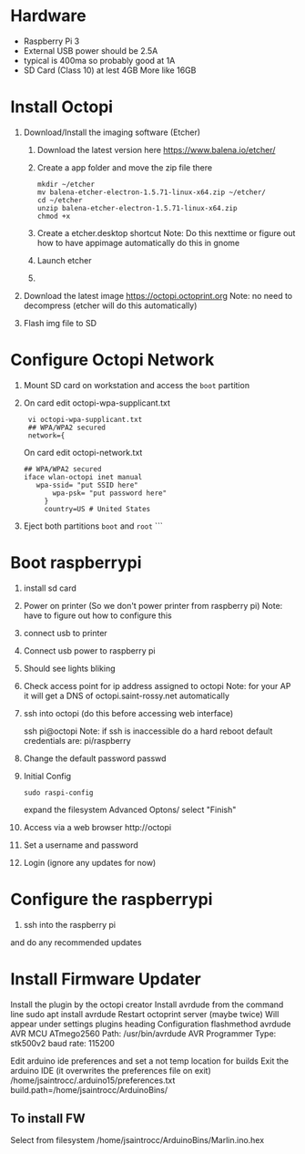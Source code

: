 # Hardware
* Raspberry Pi 3
* External USB power should be 2.5A
* typical is 400ma so probably good at 1A
* SD Card (Class 10) at lest 4GB More like 16GB


# Install Octopi
1. Download/Install the imaging software (Etcher)
	1. Download the latest version here
        https://www.balena.io/etcher/
	2. Create a app folder and move the zip file there
	   
	       mkdir ~/etcher
	       mv balena-etcher-electron-1.5.71-linux-x64.zip ~/etcher/
	       cd ~/etcher
	       unzip balena-etcher-electron-1.5.71-linux-x64.zip
	       chmod +x 
	       
	3. Create a etcher.desktop shortcut
	   Note: Do this nexttime or figure out how to have appimage automatically do this in gnome
	4. Launch etcher
	5.        
2. Download the latest image
    https://octopi.octoprint.org
    Note: no need to decompress (etcher will do this automatically)

3. Flash img file to SD
# Configure Octopi Network
1. Mount SD card on workstation and access the `boot` partition
2. On card edit octopi-wpa-supplicant.txt

        vi octopi-wpa-supplicant.txt
        ## WPA/WPA2 secured
        network={
    On card edit octopi-network.txt
   ```
   ## WPA/WPA2 secured
   iface wlan-octopi inet manual
      wpa-ssid= "put SSID here"
          wpa-psk= "put password here"
        }
        country=US # United States

3. Eject both partitions `boot` and `root`       ```
# Boot raspberrypi
1. install sd card
2. Power on printer (So we don't power printer from raspberry pi)
   Note: have to figure out how to configure this
3. connect usb to printer
4. Connect usb power to raspberry pi
5. Should see lights bliking
6. Check access point for ip address assigned to octopi
   Note: for your AP it will get a DNS of octopi.saint-rossy.net automatically
7. ssh into octopi (do this before accessing web interface)

	ssh pi@octopi
   Note: if ssh is inaccessible do a hard reboot
   default credentials are: pi/raspberry
8. Change the default password
   passwd
9. Initial Config
   ```
   sudo raspi-config
   ```
   expand the filesystem
   Advanced Optons/
   select "Finish"
10. Access via a web browser
   http://octopi
11. Set a username and password
12. Login (ignore any updates for now)
# Configure the raspberrypi
1. ssh into the raspberry pi

and do any recommended updates

# Install Firmware Updater
Install the plugin by the octopi creator
Install avrdude from the command line
  sudo apt install avrdude
Restart octoprint server (maybe twice)
Will appear under settings plugins heading
Configuration
flashmethod avrdude
AVR MCU ATmego2560
Path: /usr/bin/avrdude
AVR Programmer Type: stk500v2
baud rate: 115200

Edit arduino ide preferences and set a not temp location for builds
Exit the arduino IDE (it overwrites the preferences file on exit)
/home/jsaintrocc/.arduino15/preferences.txt
build.path=/home/jsaintrocc/ArduinoBins/

## To install FW
Select from filesystem /home/jsaintrocc/ArduinoBins/Marlin.ino.hex

<!--stackedit_data:
eyJoaXN0b3J5IjpbLTE0ODE4OTg3MjYsMjc3NjQ5MzE2LC03ND
Y0MTUwNDQsLTQ1NzQ2MDY5MSwtMjgxMTk3ODc4LDQ0MjkxNDIw
NCw5Mjc3MTU2OCw5NTQ4MDMwMzAsODU2MzE3Mzc3LDE3NDQzNj
EwOTIsMTk0Mzg1NzM0MSwxMjU1NjczODM0XX0=
-->